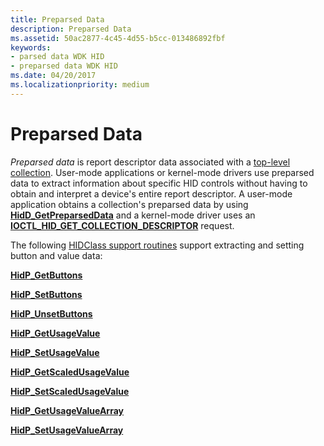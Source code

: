 ```yaml
---
title: Preparsed Data
description: Preparsed Data
ms.assetid: 50ac2877-4c45-4d55-b5cc-013486892fbf
keywords:
- parsed data WDK HID
- preparsed data WDK HID
ms.date: 04/20/2017
ms.localizationpriority: medium
---
```


# Preparsed Data





*Preparsed data* is report descriptor data associated with a [top-level collection](top-level-collections.md). User-mode applications or kernel-mode drivers use preparsed data to extract information about specific HID controls without having to obtain and interpret a device's entire report descriptor. A user-mode application obtains a collection's preparsed data by using [**HidD\_GetPreparsedData**](/windows-hardware/drivers/ddi/hidsdi/nf-hidsdi-hidd_getpreparseddata) and a kernel-mode driver uses an [**IOCTL\_HID\_GET\_COLLECTION\_DESCRIPTOR**](/windows-hardware/drivers/ddi/hidclass/ni-hidclass-ioctl_hid_get_collection_descriptor) request.

The following [HIDClass support routines](/windows-hardware/drivers/ddi/index) support extracting and setting button and value data:

[**HidP\_GetButtons**](./hdpi-h-macros.md)

[**HidP\_SetButtons**](./hdpi-h-macros.md)

[**HidP\_UnsetButtons**](./hdpi-h-macros.md)

[**HidP\_GetUsageValue**](/windows-hardware/drivers/ddi/hidpi/nf-hidpi-hidp_getusagevalue)

[**HidP\_SetUsageValue**](/windows-hardware/drivers/ddi/hidpi/nf-hidpi-hidp_setusagevalue)

[**HidP\_GetScaledUsageValue**](/windows-hardware/drivers/ddi/hidpi/nf-hidpi-hidp_getscaledusagevalue)

[**HidP\_SetScaledUsageValue**](/windows-hardware/drivers/ddi/hidpi/nf-hidpi-hidp_setscaledusagevalue)

[**HidP\_GetUsageValueArray**](/windows-hardware/drivers/ddi/hidpi/nf-hidpi-hidp_getusagevaluearray)

[**HidP\_SetUsageValueArray**](/windows-hardware/drivers/ddi/hidpi/nf-hidpi-hidp_setusagevaluearray)

 

